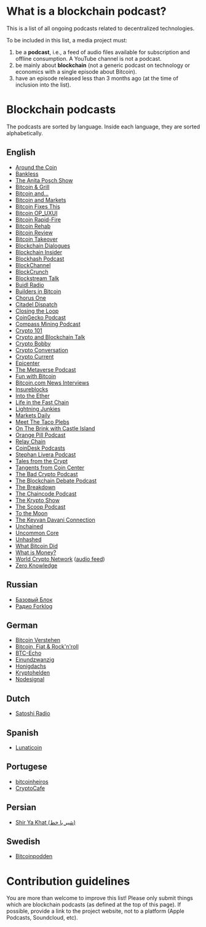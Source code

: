 # What is a blockchain podcast?

This is a list of all ongoing podcasts related to decentralized technologies.

To be included in this list, a media project must:
1. be a **podcast**, i.e., a feed of audio files available for subscription and offline consumption. A YouTube channel is not a podcast.
1. be mainly about **blockchain** (not a generic podcast on technology or economics with a single episode about Bitcoin).
1. have an episode released less than 3 months ago (at the time of inclusion into the list).


# Blockchain podcasts

The podcasts are sorted by language. Inside each language, they are sorted alphabetically.


## English

* [Around the Coin](http://www.aroundthecoin.com)
* [Bankless](http://podcast.banklesshq.com/)
* [The Anita Posch Show](https://bitcoinundco.com/en/podcast/)
* [Bitcoin & Grill](https://cryptoandgrill.podbean.com)
* [Bitcoin and...](https://www.stitcher.com/podcast/wwwstitchercompodcastdavidbennettbitcoinand/bitcoin-and)
* [Bitcoin and Markets](https://bitcoinandmarkets.com)
* [Bitcoin Fixes This](https://anchor.fm/jimmysong/)
* [Bitcoin OP_UXUI](http://bitcoinopuxui.com/)
* [Bitcoin Rapid-Fire](https://anchor.fm/john-vallis/)
* [Bitcoin Rehab](https://anchor.fm/bitcoinrehab)
* [Bitcoin Review](https://bitcoin.review/)
* [Bitcoin Takeover](https://bitcoin-takeover.com/)
* [Blockchain Dialogues](https://bcdialogues.com/)
* [Blockchain Insider](https://bi.11fs.com/)
* [Blockhash Podcast](https://www.blockhashpodcast.com/podcast)
* [BlockChannel](https://medium.com/blockchannel)
* [BlockCrunch](https://blockcrunch.libsyn.com)
* [Blockstream Talk](https://blockstreamtalk.com/)
* [Buidl Radio](https://anchor.fm/buidlradio)
* [Builders in Bitcoin](https://bitcointv.com/c/buildersinbitcoin/videos)
* [Chorus One](https://chorusone.libsyn.com/)
* [Citadel Dispatch](https://citadeldispatch.com/)
* [Closing the Loop](https://podcastindex.org/podcast/4058673)
* [CoinGecko Podcast](https://podcast.coingecko.com/)
* [Compass Mining Podcast](https://compassmining.io/education/tag/podcast)
* [Crypto 101](https://crypto101podcast.com/)
* [Crypto and Blockchain Talk](http://cryptoandblockchaintalk.com/)
* [Crypto Bobby](https://cryptobobby.com/)
* [Crypto Conversation](https://bravenewcoin.com/insights/podcasts)
* [Crypto Current](https://crypto-current.co/)
* [Epicenter](https://epicenter.tv/)
* [The Metaverse Podcast](https://outlierventures.podbean.com/)
* [Fun with Bitcoin](https://anchor.fm/funwithbitcoin)
* [Bitcoin.com News Interviews](https://podcast.bitcoin.com/s3-Humans-of-Bitcoin)
* [Insureblocks](https://www.insureblocks.com/)
* [Into the Ether](https://www.podbean.com/podcast-detail/mwb85-7c997/Into-the-Ether-Podcast)
* [Life in the Fast Chain](https://life-in-the-fast-chain.fireside.fm/)
* [Lightning Junkies](https://anchor.fm/lightning-junkies)
* [Markets Daily](https://art19.com/shows/markets-daily)
* [Meet The Taco Plebs](https://www.youtube.com/playlist?list=PLe0djdakvnFbx2JiysINEw2YXy57Jpz3g)
* [On The Brink with Castle Island](https://podcasts.apple.com/us/podcast/on-the-brink-with-castle-island/id1480586463)
* [Orange Pill Podcast](https://orangepill.buzzsprout.com/)
* [Relay Chain](https://relaychain.fm)
* [CoinDesk Podcasts](https://www.coindesk.com/podcasts)
* [Stephan Livera Podcast](https://stephanlivera.com/)
* [Tales from the Crypt](https://talesfromthecrypt.libsyn.com/)
* [Tangents from Coin Center](https://coincenter.simplecast.com/)
* [The Bad Crypto Podcast](https://badcryptopodcast.com/)
* [The Blockchain Debate Podcast](https://blockdebate.buzzsprout.com/)
* [The Breakdown](https://nlwcrypto.libsyn.com/)
* [The Chaincode Podcast](https://podcast.chaincode.com/)
* [The Krypto Show](https://julianhosp.com/kryptoshow-podcast/)
* [The Scoop Podcast](https://www.theblockcrypto.com/the-scoop-podcast/)
* [To the Moon](https://anchor.fm/bitrefill)
* [The Keyvan Davani Connection](https://anchor.fm/keyvandavani)
* [Unchained](https://unchainedpodcast.com/category/unchained/)
* [Uncommon Core](https://uncommoncore.co/podcast/)
* [Unhashed](https://www.unhashedpodcast.com)
* [What Bitcoin Did](https://www.whatbitcoindid.com/)
* [What is Money?](https://whatismoneypodcast.com/)
* [World Crypto Network](https://www.worldcryptonetwork.com/) ([audio feed](https://www.spreaker.com/show/3478703/episodes/feed))
* [Zero Knowledge](https://www.zeroknowledge.fm/)

## Russian

* [Базовый Блок](https://basicblockradio.com/)
* [Радио Forklog](https://www.youtube.com/playlist?list=PLVTwIlNOBqzeZHDtPzHkvVJw46qxHFw4T)


## German

* [Bitcoin Verstehen](https://bitcoinverstehen.info/podcast/)
* [Bitcoin, Fiat & Rock'n'roll](https://bfrr.podigee.io/)
* [BTC-Echo](https://www.btc-echo.de/podcast/)
* [Einundzwanzig](https://anchor.fm/einundzwanzig)
* [Honigdachs](https://coinspondent.de/honigdachs-der-bitcoin-podcast-aus-leipzig/)
* [Kryptohelden](https://kryptohelden.de/)
* [Nodesignal](https://nodesignal.space/)

## Dutch

* [Satoshi Radio](https://satoshiradio.nl)

## Spanish

* [Lunaticoin](https://lunaticoin.com/)

## Portugese

* [bitcoinheiros](https://anchor.fm/bitcoinheiros)
* [CryptoCafe](https://www.cryptocafe.pt/)

## Persian
* [Shir Ya Khat (شیر یا خط)](https://shiryakhat.net/)

## Swedish
* [Bitcoinpodden](https://podcasts.apple.com/se/podcast/bitcoinpodden/id1537513764)

# Contribution guidelines

You are more than welcome to improve this list!
Please only submit things which are blockchain podcasts (as defined at the top of this page).
If possible, provide a link to the project website, not to a platform (Apple Podcasts, Soundcloud, etc).

